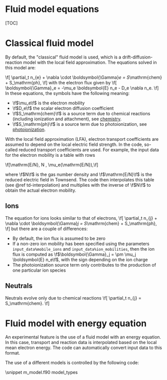# Fluid model equations

[TOC]

# Classical fluid model

By default, the "classical" fluid model is used, which is a drift-diffusion-reaction model with the local field approximation. The equations solved in this model are:

\f[
\partial_t n_{e} + \nabla \cdot \boldsymbol{\Gamma}_e = S_\mathrm{chem} + S_\mathrm{ph},
\f]
with the electron flux given by
\f[
\boldsymbol{\Gamma}_e = -\mu_e \boldsymbol{E} n_e - D_e \nabla n_e.
\f]
In these equations, the symbols have the following meaning:
* \f$\mu_e\f$ is the electron mobility
* \f$D_e\f$ the scalar electron diffusion coefficient
* \f$S_\mathrm{chem}\f$ is a source term due to chemical reactions (including ionization and attachment), see [chemistry](documentation/chemistry.md).
* \f$S_\mathrm{ph}\f$ is a source term due to photoionization, see [photoionization](documentation/photoionization.md).

With the local field approximation (LFA), electron transport coefficients are assumed to depend on the local electric field strength. In the code, so-called reduced transport coefficients are used. For example, the input data for the electron mobility is a table with rows

\f[\mathrm{E/N}, N \, \mu_e(\mathrm{E/N}),\f]

where \f$N\f$ is the gas number density and \f$\mathrm{E/N}\f$ is the reduced electric field in Townsend. The code then interpolates this table (see @ref td-interpolation) and multiplies with the inverse of \f$N\f$ to obtain the actual electron mobility.

## Ions

The equation for ions looks similar to that of electrons,
\f[
\partial_t n_{j} + \nabla \cdot \boldsymbol{\Gamma}_j = S_\mathrm{chem} + S_\mathrm{ph},
\f]
but there are a couple of differences:

* By default, the ion flux is assumed to be zero
* If a non-zero ion mobility has been specified using the parameters `input_data%mobile_ions` and `input_data%ion_mobilities`, then the ion flux is computed as \f$\boldsymbol{\Gamma}_j = \pm \mu_j \boldsymbol{E} n_e\f$, with the sign depending on the ion charge
* The photoionization source term only contributes to the production of one particular ion species

## Neutrals

Neutrals evolve only due to chemical reactions
\f[
\partial_t n_{j} = S_\mathrm{chem}.
\f]

# Fluid model with energy equation

An experimental feature is the use of a fluid model with an energy equation. In this case, transport and reaction data is interpolated based on the local mean electron energy. The code can automatically convert input data to this format.

The use of a different models is controlled by the following code:

\snippet m_model.f90 model_types


